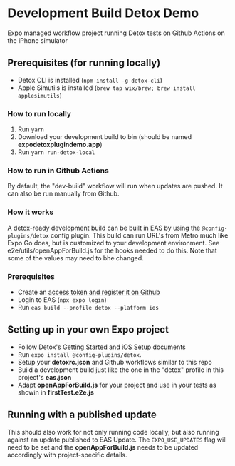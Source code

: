 # Development Build Detox Demo
Expo managed workflow project running Detox tests on Github Actions on the iPhone simulator

## Prerequisites (for running locally)
- Detox CLI is installed (`npm install -g detox-cli`)
- Apple Simutils is installed (`brew tap wix/brew; brew install applesimutils`)

### How to run locally
1. Run `yarn`
2. Download your development build to bin (should be named **expodetoxplugindemo.app**)
3. Run `yarn run-detox-local`

### How to run in Github Actions
By default, the "dev-build" workflow will run when updates are pushed. It can also be run manually from Github.

### How it works
A detox-ready development build can be built in EAS by using the `@config-plugins/detox` config plugin. This build can run URL's from Metro much like Expo Go does, but is customized to your development environment. See e2e/utils/openAppForBuild.js for the hooks needed to do this. Note that some of the values may need to bhe changed.

### Prerequisites
- Create an [access token and register it on Github](https://docs.expo.dev/accounts/programmatic-access/#using-access-tokens)
- Login to EAS (`npx expo login`)
- Run `eas build --profile detox --platform ios`

## Setting up in your own Expo project
- Follow Detox's [Getting Started](https://wix.github.io/Detox/docs/introduction/getting-started/) and [iOS Setup](https://wix.github.io/Detox/docs/introduction/ios-dev-env) documents
- Run `expo install @config-plugins/detox`.
- Setup your **detoxrc.json** and Github workflows similar to this repo
- Build a development build just like the one in the "detox" profile in this project's **eas.json**
- Adapt **openAppForBuild.js** for your project and use in your tests as showin in **firstTest.e2e.js**

## Running with a published update
This should also work for not only running code locally, but also running against an update published to EAS Update. The `EXPO_USE_UPDATES` flag will need to be set and the **openAppForBuild.js** needs to be updated accordingly with project-specific details.
